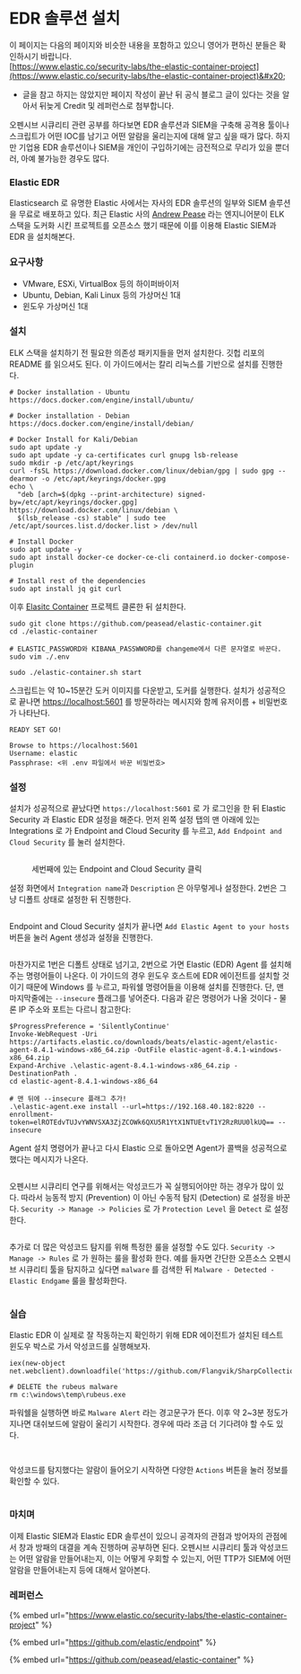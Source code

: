 # EDR 솔루션 설치

이 페이지는 다음의 페이지와 비슷한 내용을 포함하고 있으니 영어가 편하신 분들은 확인하시기 바랍니다. \
[https://www.elastic.co/security-labs/the-elastic-container-project](https://www.elastic.co/security-labs/the-elastic-container-project)&#x20;

* 글을 참고 하지는 않았지만 페이지 작성이 끝난 뒤 공식 블로그 글이 있다는 것을 알아서 뒤늦게 Credit 및 레퍼런스로 첨부합니다. &#x20;

오펜시브 시큐리티 관련 공부를 하다보면 EDR 솔루션과 SIEM을 구축해 공격용 툴이나 스크립트가 어떤 IOC를 남기고 어떤 알람을 울리는지에 대해 알고 싶을 때가 많다. 하지만 기업용 EDR 솔루션이나 SIEM을 개인이 구입하기에는 금전적으로 무리가 있을 뿐더러, 아예 불가능한 경우도 많다. &#x20;

### Elastic EDR&#x20;

Elasticsearch 로 유명한 Elastic 사에서는 자사의 EDR 솔루션의 일부와 SIEM 솔루션을 무료로 배포하고 있다. 최근 Elastic 사의  [Andrew Pease](https://twitter.com/andythevariable) 라는 엔지니어분이  ELK 스택을 도커화 시킨 프로젝트를 오픈소스 했기 때문에 이를 이용해 Elastic SIEM과 EDR 을 설치해본다.&#x20;

### 요구사항&#x20;

* VMware, ESXi, VirtualBox 등의 하이퍼바이저&#x20;
* Ubuntu, Debian, Kali Linux 등의 가상머신 1대&#x20;
* 윈도우 가상머신 1대&#x20;

### 설치&#x20;

ELK 스택을 설치하기 전 필요한 의존성 패키지들을 먼저 설치한다. 깃헙 리포의 README 를 읽으셔도 된다. 이 가이드에서는 칼리 리눅스를 기반으로 설치를 진행한다.&#x20;

```
# Docker installation - Ubuntu 
https://docs.docker.com/engine/install/ubuntu/

# Docker installation - Debian 
https://docs.docker.com/engine/install/debian/

# Docker Install for Kali/Debian
sudo apt update -y 
sudo apt update -y ca-certificates curl gnupg lsb-release 
sudo mkdir -p /etc/apt/keyrings
curl -fsSL https://download.docker.com/linux/debian/gpg | sudo gpg --dearmor -o /etc/apt/keyrings/docker.gpg
echo \
  "deb [arch=$(dpkg --print-architecture) signed-by=/etc/apt/keyrings/docker.gpg] https://download.docker.com/linux/debian \
  $(lsb_release -cs) stable" | sudo tee /etc/apt/sources.list.d/docker.list > /dev/null
  
# Install Docker 
sudo apt update -y 
sudo apt install docker-ce docker-ce-cli containerd.io docker-compose-plugin 

# Install rest of the dependencies 
sudo apt install jq git curl 
```

이후 [Elasitc Container](https://github.com/peasead/elastic-container) 프로젝트 클론한 뒤 설치한다.

```
sudo git clone https://github.com/peasead/elastic-container.git
cd ./elastic-container

# ELASTIC_PASSWORD와 KIBANA_PASSWWORD를 changeme에서 다른 문자열로 바꾼다.
sudo vim ./.env 

sudo ./elastic-container.sh start 
```

스크립트는 약 10\~15분간 도커 이미지를 다운받고, 도커를 실행한다. 설치가 성공적으로 끝나면 [https://localhost:5601](https://localhost:5601) 를 방문하라는 메시지와 함께 유저이름 + 비밀번호가 나타난다.&#x20;

```
READY SET GO!

Browse to https://localhost:5601
Username: elastic
Passphrase: <위 .env 파일에서 바꾼 비밀번호> 
```

### 설정&#x20;

설치가 성공적으로 끝났다면 `https://localhost:5601` 로 가 로그인을 한 뒤 Elastic Security 과 Elastic EDR 설정을 해준다. 먼저 왼쪽 설정 탭의 맨 아래에 있는 Integrations 로 가 Endpoint and Cloud Security 를 누르고, `Add Endpoint and Cloud Security` 를 눌러 설치한다.&#x20;

<figure><img src="../.gitbook/assets/elastic-container-install-edr.PNG" alt=""><figcaption><p>세번째에 있는 Endpoint and Cloud Security 클릭</p></figcaption></figure>

설정 화면에서 `Integration name`과 `Description` 은 아무렇게나 설정한다. 2번은 그냥 디폴트 상태로 설정한 뒤 진행한다.&#x20;

<figure><img src="../.gitbook/assets/elastic-container-edr1.PNG" alt=""><figcaption></figcaption></figure>

Endpoint and Cloud Security 설치가 끝나면 `Add Elastic Agent to your hosts` 버튼을 눌러 Agent 생성과 설정을 진행한다.&#x20;

<figure><img src="../.gitbook/assets/elastic-container-edr2.PNG" alt=""><figcaption></figcaption></figure>

마찬가지로 1번은 디폴트 상태로 넘기고, 2번으로 가면 Elastic (EDR) Agent 를 설치해주는 명령어들이 나온다. 이 가이드의 경우 윈도우 호스트에 EDR 에이전트를 설치할 것이기 때문에 Windows 를 누르고, 파워쉘 명령어들을 이용해 설치를 진행한다. 단, 맨 마지막줄에는 `--insecure` 플래그를 넣어준다. 다음과 같은 명령어가 나올 것이다 - 물론 IP 주소와 포트는 다르니 참고한다:&#x20;

```
$ProgressPreference = 'SilentlyContinue'
Invoke-WebRequest -Uri https://artifacts.elastic.co/downloads/beats/elastic-agent/elastic-agent-8.4.1-windows-x86_64.zip -OutFile elastic-agent-8.4.1-windows-x86_64.zip
Expand-Archive .\elastic-agent-8.4.1-windows-x86_64.zip -DestinationPath .
cd elastic-agent-8.4.1-windows-x86_64

# 맨 뒤에 --insecure 플래그 추가! 
.\elastic-agent.exe install --url=https://192.168.40.182:8220 --enrollment-token=elROTEdvTUJvYWNVSXA3ZjZCOWk6QXU5R1YtX1NTUEtvT1Y2RzRUU0lkUQ== --insecure 
```

Agent 설치 명령어가 끝나고 다시 Elastic 으로 돌아오면 Agent가 콜백을 성공적으로 했다는 메시지가 나온다.&#x20;

<figure><img src="../.gitbook/assets/elastic-container-ed6.PNG" alt=""><figcaption></figcaption></figure>

오펜시브 시큐리티 연구를 위해서는 악성코드가 꼭 실행되어야만 하는 경우가 많이 있다. 따라서 능동적 방지 (Prevention) 이 아닌 수동적 탐지 (Detection) 로 설정을 바꾼다. `Security -> Manage -> Policies` 로 가 `Protection Level` 을 `Detect` 로 설정한다.&#x20;

<figure><img src="../.gitbook/assets/elastic-container-detect-only.PNG" alt=""><figcaption></figcaption></figure>

추가로 더 많은 악성코드 탐지를 위해 특정한 룰을 설정할 수도 있다. `Security -> Manage -> Rules` 로 가 원하는 룰을 활성화 한다. 예를 들자면 간단한 오픈소스 오펜시브 시큐리티 툴을 탐지하고 싶다면 `malware` 를 검색한 뒤 `Malware - Detected - Elastic Endgame` 룰을 활성화한다.&#x20;

<figure><img src="../.gitbook/assets/image (2).png" alt=""><figcaption></figcaption></figure>

### 실습&#x20;

Elastic EDR 이 실제로 잘 작동하는지 확인하기 위해 EDR 에이전트가 설치된 테스트 윈도우 박스로 가서 악성코드를 실행해보자.&#x20;

```
iex(new-object net.webclient).downloadfile('https://github.com/Flangvik/SharpCollection/raw/master/NetFramework_4.5_Any/Rubeus.exe','C:\windows\temp\rubeus.exe')

# DELETE the rubeus malware
rm c:\windows\temp\rubeus.exe
```

파워쉘을 실행하면 바로 `Malware Alert` 라는 경고문구가 뜬다. 이후 약 2\~3분 정도가 지나면 대쉬보드에 알람이 울리기 시작한다. 경우에 따라 조금 더 기다려야 할 수도 있다. &#x20;

<figure><img src="../.gitbook/assets/image (4).png" alt=""><figcaption></figcaption></figure>

<figure><img src="../.gitbook/assets/image (3).png" alt=""><figcaption></figcaption></figure>

악성코드를 탐지했다는 알람이 들어오기 시작하면 다양한 `Actions` 버튼을 눌러 정보를 확인할 수 있다.&#x20;

&#x20;

<figure><img src="../.gitbook/assets/image (1).png" alt=""><figcaption></figcaption></figure>

### 마치며&#x20;

이제 Elastic SIEM과 Elastic EDR 솔루션이 있으니 공격자의 관점과 방어자의 관점에서 창과 방패의 대결을 계속 진행하며 공부하면 된다. 오펜시브 시큐리티 툴과 악성코드는 어떤 알람을 만들어내는지, 이는 어떻게 우회할 수 있는지, 어떤 TTP가 SIEM에 어떤 알람을 만들어내는지 등에 대해서 알아본다.&#x20;

### 레퍼런스&#x20;

{% embed url="https://www.elastic.co/security-labs/the-elastic-container-project" %}

{% embed url="https://github.com/elastic/endpoint" %}

{% embed url="https://github.com/peasead/elastic-container" %}
